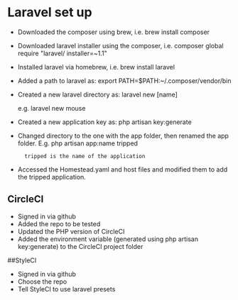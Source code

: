 # Laravel set up 

* Downloaded the composer using brew,
	i.e. brew install composer

* Downloaded laravel installer using the composer,
	i.e. composer global require "laravel/  			 installer=~1.1"

* Installed laravel via homebrew,
	i.e. brew install laravel

* Added a path to laravel as:
	export PATH=$PATH:~/.composer/vendor/bin

* Created a new laravel directory as:
	laravel new [name] 

	e.g.
		laravel new mouse

* Created a new application key as:
	php artisan key:generate

* Changed directory to the one with the app folder, then renamed the app folder.
E.g.
	php artisan app:name tripped

		tripped is the name of the application

* Accessed the Homestead.yaml and host files and modified them to add the tripped application.

## CircleCI
* Signed in via github
* Added the repo to be tested
* Updated the PHP version of CircleCI
* Added the environment variable (generated using php artisan key:generate) to the CircleCI project folder

##StyleCI
* Signed in via github
* Choose the repo
* Tell StyleCI to use laravel presets